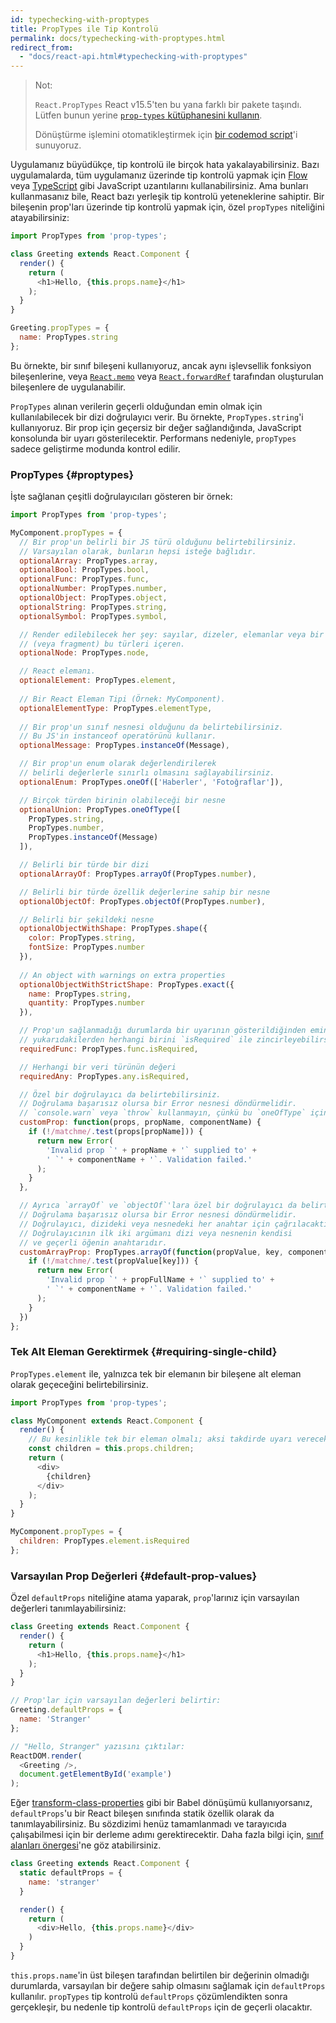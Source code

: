 ```yaml
---
id: typechecking-with-proptypes
title: PropTypes ile Tip Kontrolü
permalink: docs/typechecking-with-proptypes.html
redirect_from:
  - "docs/react-api.html#typechecking-with-proptypes"
---
```


> Not:
>
> `React.PropTypes` React v15.5'ten bu yana farklı bir pakete taşındı. Lütfen bunun yerine [`prop-types` kütüphanesini kullanın](https://www.npmjs.com/package/prop-types).
>
> Dönüştürme işlemini otomatikleştirmek için [bir codemod script](/blog/2017/04/07/react-v15.5.0.html#migrating-from-reactproptypes)'i sunuyoruz.

Uygulamanız büyüdükçe, tip kontrolü ile birçok hata yakalayabilirsiniz. Bazı uygulamalarda, tüm uygulamanız üzerinde tip kontrolü yapmak için [Flow](https://flow.org/) veya [TypeScript](https://www.typescriptlang.org/) gibi JavaScript uzantılarını kullanabilirsiniz. Ama bunları kullanmasanız bile, React bazı yerleşik tip kontrolü yeteneklerine sahiptir. Bir bileşenin prop'ları üzerinde tip kontrolü yapmak için, özel `propTypes` niteliğini atayabilirsiniz:

```javascript
import PropTypes from 'prop-types';

class Greeting extends React.Component {
  render() {
    return (
      <h1>Hello, {this.props.name}</h1>
    );
  }
}

Greeting.propTypes = {
  name: PropTypes.string
};
```

Bu örnekte, bir sınıf bileşeni kullanıyoruz, ancak aynı işlevsellik fonksiyon bileşenlerine, veya [`React.memo`](/docs/react-api.html#reactmemo) veya [`React.forwardRef`](/docs/react-api.html#reactforwardref) tarafından oluşturulan bileşenlere de uygulanabilir.

`PropTypes` alınan verilerin geçerli olduğundan emin olmak için kullanılabilecek bir dizi doğrulayıcı verir. Bu örnekte, `PropTypes.string`'i kullanıyoruz. Bir prop için geçersiz bir değer sağlandığında, JavaScript konsolunda bir uyarı gösterilecektir. Performans nedeniyle, `propTypes` sadece geliştirme modunda kontrol edilir.

### PropTypes {#proptypes}

İşte sağlanan çeşitli doğrulayıcıları gösteren bir örnek:

```javascript
import PropTypes from 'prop-types';

MyComponent.propTypes = {
  // Bir prop'un belirli bir JS türü olduğunu belirtebilirsiniz.
  // Varsayılan olarak, bunların hepsi isteğe bağlıdır.
  optionalArray: PropTypes.array,
  optionalBool: PropTypes.bool,
  optionalFunc: PropTypes.func,
  optionalNumber: PropTypes.number,
  optionalObject: PropTypes.object,
  optionalString: PropTypes.string,
  optionalSymbol: PropTypes.symbol,

  // Render edilebilecek her şey: sayılar, dizeler, elemanlar veya bir dizi
  // (veya fragment) bu türleri içeren.
  optionalNode: PropTypes.node,

  // React elemanı.
  optionalElement: PropTypes.element,
  
  // Bir React Eleman Tipi (Örnek: MyComponent).
  optionalElementType: PropTypes.elementType,
  
  // Bir prop'un sınıf nesnesi olduğunu da belirtebilirsiniz.
  // Bu JS'in instanceof operatörünü kullanır.
  optionalMessage: PropTypes.instanceOf(Message),

  // Bir prop'un enum olarak değerlendirilerek
  // belirli değerlerle sınırlı olmasını sağlayabilirsiniz.
  optionalEnum: PropTypes.oneOf(['Haberler', 'Fotoğraflar']),

  // Birçok türden birinin olabileceği bir nesne
  optionalUnion: PropTypes.oneOfType([
    PropTypes.string,
    PropTypes.number,
    PropTypes.instanceOf(Message)
  ]),

  // Belirli bir türde bir dizi
  optionalArrayOf: PropTypes.arrayOf(PropTypes.number),

  // Belirli bir türde özellik değerlerine sahip bir nesne
  optionalObjectOf: PropTypes.objectOf(PropTypes.number),

  // Belirli bir şekildeki nesne
  optionalObjectWithShape: PropTypes.shape({
    color: PropTypes.string,
    fontSize: PropTypes.number
  }),
  
  // An object with warnings on extra properties
  optionalObjectWithStrictShape: PropTypes.exact({
    name: PropTypes.string,
    quantity: PropTypes.number
  }),   

  // Prop'un sağlanmadığı durumlarda bir uyarının gösterildiğinden emin olmak için,
  // yukarıdakilerden herhangi birini `isRequired` ile zincirleyebilirsiniz.
  requiredFunc: PropTypes.func.isRequired,

  // Herhangi bir veri türünün değeri
  requiredAny: PropTypes.any.isRequired,

  // Özel bir doğrulayıcı da belirtebilirsiniz.
  // Doğrulama başarısız olursa bir Error nesnesi döndürmelidir.
  // `console.warn` veya `throw` kullanmayın, çünkü bu `oneOfType` içinde çalışmayacaktır.
  customProp: function(props, propName, componentName) {
    if (!/matchme/.test(props[propName])) {
      return new Error(
        'Invalid prop `' + propName + '` supplied to' +
        ' `' + componentName + '`. Validation failed.'
      );
    }
  },

  // Ayrıca `arrayOf` ve `objectOf`'lara özel bir doğrulayıcı da belirtebilirsiniz.
  // Doğrulama başarısız olursa bir Error nesnesi döndürmelidir.
  // Doğrulayıcı, dizideki veya nesnedeki her anahtar için çağrılacaktır.
  // Doğrulayıcının ilk iki argümanı dizi veya nesnenin kendisi
  // ve geçerli öğenin anahtarıdır.
  customArrayProp: PropTypes.arrayOf(function(propValue, key, componentName, location, propFullName) {
    if (!/matchme/.test(propValue[key])) {
      return new Error(
        'Invalid prop `' + propFullName + '` supplied to' +
        ' `' + componentName + '`. Validation failed.'
      );
    }
  })
};
```

### Tek Alt Eleman Gerektirmek {#requiring-single-child}

`PropTypes.element` ile, yalnızca tek bir elemanın bir bileşene alt eleman olarak geçeceğini belirtebilirsiniz.

```javascript
import PropTypes from 'prop-types';

class MyComponent extends React.Component {
  render() {
    // Bu kesinlikle tek bir eleman olmalı; aksi takdirde uyarı verecektir.
    const children = this.props.children;
    return (
      <div>
        {children}
      </div>
    );
  }
}

MyComponent.propTypes = {
  children: PropTypes.element.isRequired
};
```

### Varsayılan Prop Değerleri {#default-prop-values}

Özel `defaultProps` niteliğine atama yaparak, `prop`'larınız için varsayılan değerleri tanımlayabilirsiniz:

```javascript
class Greeting extends React.Component {
  render() {
    return (
      <h1>Hello, {this.props.name}</h1>
    );
  }
}

// Prop'lar için varsayılan değerleri belirtir:
Greeting.defaultProps = {
  name: 'Stranger'
};

// "Hello, Stranger" yazısını çıktılar:
ReactDOM.render(
  <Greeting />,
  document.getElementById('example')
);
```

Eğer [transform-class-properties](https://babeljs.io/docs/plugins/transform-class-properties/) gibi bir Babel dönüşümü kullanıyorsanız, `defaultProps`'u bir React bileşen sınıfında statik özellik olarak da tanımlayabilirsiniz. Bu sözdizimi henüz tamamlanmadı ve tarayıcıda çalışabilmesi için bir derleme adımı gerektirecektir. Daha fazla bilgi için, [sınıf alanları önergesi](https://github.com/tc39/proposal-class-fields)'ne göz atabilirsiniz.

```javascript
class Greeting extends React.Component {
  static defaultProps = {
    name: 'stranger'
  }

  render() {
    return (
      <div>Hello, {this.props.name}</div>
    )
  }
}
```

`this.props.name`'in üst bileşen tarafından belirtilen bir değerinin olmadığı durumlarda, varsayılan bir değere sahip olmasını sağlamak için `defaultProps` kullanılır. `propTypes` tip kontrolü `defaultProps` çözümlendikten sonra gerçekleşir, bu nedenle tip kontrolü `defaultProps` için de geçerli olacaktır.
